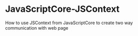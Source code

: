 # JavaScriptCore-JSContext
How to use JSContext from JavaScriptCore to create two way communication with web page
